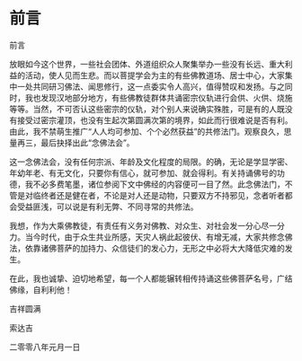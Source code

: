 # 前言

前言

放眼如今这个世界，一些社会团体、外道组织众人聚集举办一些没有长远、重大利益的活动，使人见而生悲。而以菩提学会为主的有些佛教道场、居士中心，大家集中一处共同研习佛法、闻思修行，这一点委实令人高兴，值得赞叹和发扬。与之同时，我也发现汉地部分地方，有些佛教徒群体共诵密宗仪轨进行会供、火供、烧施等等。当然，不可否认这些密宗的仪轨，对个别人来说确实殊胜，可是有的人既没有接受过密宗灌顶，也没有生起次第圆满次第的境界，如此而行很难说是否有利。由此，我不禁萌生推广“人人均可参加、个个必然获益”的共修法门。观察良久，思量再三，最后抉择出此“念佛法会”。

这一念佛法会，没有任何宗派、年龄及文化程度的局限。的确，无论是学显学密、年幼年老、有无文化，只要你有信心，就可参加、就会得利。有关持诵佛号的功德，我不必多费笔墨，诸位参阅下文中佛经的内容便可一目了然。此念佛法门，不管是对临终者还是健在者，不论是对人还是动物，只要双方不持邪见，念者听者都会受益匪浅，可以说是有利无弊、不同寻常的共修法。

我想，作为大乘佛教徒，有责任有义务对佛教、对众生、对社会发一分心尽一分力。当今时代，由于众生共业所感，天灾人祸此起彼伏、有增无减，大家共修念佛法，依靠诸佛菩萨的加持力、众信徒们的发心力，无形之中必将大大降低灾难的发生。

在此，我也诚挚、迫切地希望，每一个人都能辗转相传持诵这些佛菩萨名号，广结佛缘，自利利他！

吉祥圆满

索达吉

二零零八年元月一日

